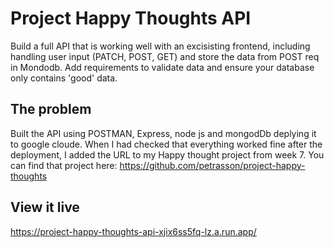 # Project Happy Thoughts API
Build a full API that is working well with an excisisting frontend, including handling user input (PATCH, POST, GET) and store the data from POST req in Mondodb. 
Add requirements to validate data and ensure your database only contains 'good' data.

## The problem

Built the API using POSTMAN, Express, node js and mongodDb deplying it to google cloude. When I had checked that everything worked fine after the deployment, I added the URL to my Happy thought project from week 7. You can find that project here:
https://github.com/petrasson/project-happy-thoughts

## View it live

https://project-happy-thoughts-api-xjix6ss5fq-lz.a.run.app/

